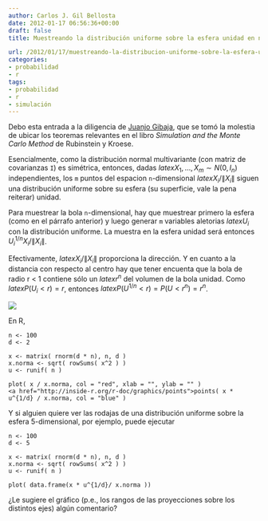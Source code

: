 ```yaml
---
author: Carlos J. Gil Bellosta
date: 2012-01-17 06:56:36+00:00
draft: false
title: Muestreando la distribución uniforme sobre la esfera unidad en n dimensiones

url: /2012/01/17/muestreando-la-distribucion-uniforme-sobre-la-esfera-unidad-en-n-dimensiones/
categories:
- probabilidad
- r
tags:
- probabilidad
- r
- simulación
---
```


Debo esta entrada a la diligencia de [Juanjo Gibaja](http://jjgibaja.net/), que se tomó la molestia de ubicar los teoremas relevantes en el libro _Simulation and the Monte Carlo Method_ de Rubinstein y Kroese.

Esencialmente, como la distribución normal multivariante (con matriz de covarianzas `I`) es simétrica, entonces, dadas $latex X_1,\dots, X_m \sim N( 0, I_n )$ independientes, los `m` puntos del espacion `n`-dimensional $latex X_i/\| X_i \|$ siguen una distribución uniforme sobre su esfera (su superficie, vale la pena reiterar) unidad.

Para muestrear la bola `n`-dimensional, hay que muestrear primero la esfera (como en el párrafo anterior) y luego generar `m` variables aletorias $latex U_i$ con la distribución uniforme. La muestra en la esfera unidad será entonces $U_i^{1/n} X_i/\| X_i \|$.

Efectivamente, $latex X_i/\| X_i \|$ proporciona la dirección. Y en cuanto a la distancia con respecto al centro hay que tener encuenta que la bola de radio r < 1 contiene sólo un $latex r^n$ del volumen de la bola unidad. Como $latex P( U_i < r ) = r$, entonces $latex P( U^{1/n} < r ) = P( U < r^n ) = r^n$.



[![](/wp-uploads/2012/01/muestra_uniforme_esfera.png)
](/wp-uploads/2012/01/muestra_uniforme_esfera.png)



En R,









    n <- 100
    d <- 2

    x <- matrix( rnorm(d * n), n, d )
    x.norma <- sqrt( rowSums( x^2 ) )
    u <- runif( n )

    plot( x / x.norma, col = "red", xlab = "", ylab = "" )
    <a href="http://inside-r.org/r-doc/graphics/points">points( x * u^{1/d} / x.norma, col = "blue" )









Y si alguien quiere ver las rodajas de una distribución uniforme sobre la esfera 5-dimensional, por ejemplo, puede ejecutar



    n <- 100
    d <- 5

    x <- matrix( rnorm(d * n), n, d )
    x.norma <- sqrt( rowSums( x^2 ) )
    u <- runif( n )

    plot( data.frame(x * u^{1/d}/ x.norma ))



¿Le sugiere el gráfico (p.e., los rangos de las proyecciones sobre los distintos ejes) algún comentario?
